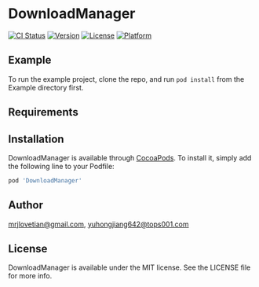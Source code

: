 # DownloadManager

[![CI Status](https://img.shields.io/travis/mrjlovetian@gmail.com/DownloadManager.svg?style=flat)](https://travis-ci.org/mrjlovetian@gmail.com/DownloadManager)
[![Version](https://img.shields.io/cocoapods/v/DownloadManager.svg?style=flat)](https://cocoapods.org/pods/DownloadManager)
[![License](https://img.shields.io/cocoapods/l/DownloadManager.svg?style=flat)](https://cocoapods.org/pods/DownloadManager)
[![Platform](https://img.shields.io/cocoapods/p/DownloadManager.svg?style=flat)](https://cocoapods.org/pods/DownloadManager)

## Example

To run the example project, clone the repo, and run `pod install` from the Example directory first.

## Requirements

## Installation

DownloadManager is available through [CocoaPods](https://cocoapods.org). To install
it, simply add the following line to your Podfile:

```ruby
pod 'DownloadManager'
```

## Author

mrjlovetian@gmail.com, yuhongjiang642@tops001.com

## License

DownloadManager is available under the MIT license. See the LICENSE file for more info.
